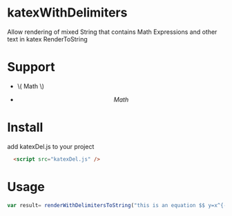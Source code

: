 # katexWithDelimiters
Allow rendering of mixed String that contains Math Expressions and other text
in katex RenderToString
# Support
 - \\( Math  \\)

 - $$ Math  $$
# Install
add katexDel.js to your project
```html
  <script src="katexDel.js" />
```
# Usage

```js
var result= renderWithDelimitersToString("this is an equation $$ y=x^{-2} $$ ");
```
